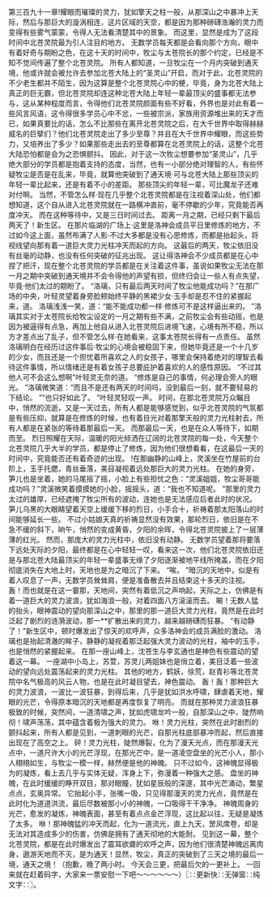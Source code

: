 第三百九十一章!耀眼而璀璨的灵力，犹如擎天之柱一般，从那深山之中暴冲上天际，然后与那巨大的漩涡相连，这片区域的天空，都是因为那种磅礴浩瀚的灵力而变得有些雾气蒙蒙，令得人无法看清楚其中的景象。
而这里，显然是成为了这段时间中北苍灵院最为引人注目的地方。
无数学员每天都是会看向那个方向，眼中有着好奇与期盼之色，在这十天的时间中，牧尘与太苍院长的那个约定，已经是不知不觉间传遍了整个北苍灵院。
所有人都知道，一旦牧尘在一个月内突破到通天境，他或许就会被允许去参加北苍大陆上的“圣灵山”开启，而对于此，北苍灵院的不少老生都并不陌生，因为这算是整个北苍灵院心中的梗，毕竟，身为北苍大陆上真正的巨无霸，但北苍灵院却连这种北苍大陆上年轻一辈最顶尖的盛事都无法参与，这从某种程度而言，令得他们北苍灵院颜面有些不好看，外界也是对此有着一些风言风语，这令得很多学员心中不忿，一些被宗派，家族用资源堆出来的天才而已，如果真要比的话，怎么不比那些在离开北苍灵院之后，在大千世界中取得赫赫威名的巨擘们？他们北苍灵院走出了多少至尊？并且在大千世界中耀眼，而这些势力，又培养出了多少？如果那些走出去的至尊都算在北苍灵院上的话，这整个北苍大陆恐怕都是会为之恐惧颤抖。
因此，对于这一次牧尘想要参加“圣灵山”，几乎绝大部分的学员都是抱着支持的态度，当然，也有一小部分绝对理智的人，有些怀疑牧尘是否是在乱来，毕竟，就算他突破到了通天境·可与北苍大陆上那些顶尖的年轻一辈比起来，还是有着不小的差距。
那些顶尖的年轻一辈，可比魔龙子还难对付啊。
当然，不管怎么样·现在几乎整个北苍灵院都是在注视着深山处，他们都想知道，这个自从进入北苍灵院就在一路横冲直前，毫不停歇的少年，究竟能否再度冲天。
而在这种等待中，又是三日时间过去。
距离一月之期，已经只剩下最后两天了！新生区。
在那片临湖的广场上·这里是洛神会成员平日里修炼的地方，不过如今这上面，虽然布满了人影·不过大多都是没有心思修炼，而都是抬起头，将视线望向那有着一道巨大灵力光柱冲天而起的方向。
这最后的两天，牧尘依旧没有丝毫的动静，也没有任何突破的征兆出现。
这让得洛神会不少成员都是在心中捏了把汗，现在整个北苍灵院的学员都是在关注着这件事，虽说如果牧尘无法在那一月之期中突破到通天境并不会令得他的声望有损，但终归会让一些人有点失望，毕竟·他们太过的期盼了。
“洛璃，只有最后两天时间了牧尘他能成功吗？”在那广场的中央，叶轻灵望着身旁脸颊始终平静的黑裙少女·玉手却是忍不住的紧握起来，道。
洛璃浅浅一笑，道：“能不能成功都一样·修炼可不是这样逼出来的。
”洛璃其实对于太苍院长给牧尘设定的一月之期有些不满，之前牧尘会有些动摇，也是因为被逼得有点急，再加上他自从进入北苍灵院后进境飞速，心境有所不稳，所以方才差点出了乱子，但不管怎么样·在她看来，这事太苍院长得有一点责任。
虽然洛璃明白在经历过这件事后·牧尘的心境会被稳固下来，但她毕竟还是一个十几岁的少女，而且还是一个担忧着所喜欢之人的女孩子，哪里会保持着绝对的理智去看待这件事情，所以情绪还是有着女孩子总要庇护着喜欢的人的感性原因。
“不过其他人可不会这么想啊”叶轻灵无奈的道。
“修炼是自己的事情，何必理会旁人的眼光。
”洛璃微笑道：“而且不是还有两天的时间吗，没到最后一刻，就不要轻易的下结论。
”“也只好如此了。
”叶轻灵轻叹一声。
时间，在那北苍灵院万众瞩目中，悄然的流逝，又是一天过去，所有人都是能够感觉到，似乎北苍灵院的气氛都是有些压抑，就算是在修炼的时候，也有着目光对着那擎天般的灵力光柱射去，所有人都是在紧张的等待着那最后一天。
而那最后一天，也是在众人等待下，如期而至。
烈日照耀在天际，温暖的阳光倾洒在辽阔的北苍灵院的每一处，今天整个北苍灵院几乎大半的学员，都是停止了修炼，因为他们很想看看，在这最后一天的时间中，究竟能否还有着奇迹的出现。
!在那幽静的山峰上，灵溪坐在竹屋前的台阶上，玉手托腮，青丝垂落，美目凝视着远处那巨大的灵力光柱。
在她的身旁，笋儿也是坐着，她的马尾摇了摇，小脸上有些担忧之色：“灵溪姐姐，牧尘哥哥能成功吗？”灵溪微笑着摸摸她的小脸，摇摇头，道：“我也不知道呢。
”那里的灵力太过的雄厚，已经遮掩了牧尘所有的波动，连她也是无法感应后者此时的状况。
笋儿乌黑的大眼睛望着天空上缓缓下移的烈日，小手合十，祈祷着那太阳落山的时间能够延长一些。
不过小姑娘天真的祈祷显然没有效果，那轮烈日，依旧是在不急不缓的斜下，晌午，悄然的变成黄昏，夕阳的余晖，令得北苍灵院披上了一层薄薄的红光。
然而，那庞大的灵力光柱中，依旧没有动静。
无数学员望着那将要落下远处天际的夕阳，最终都是在心中轻轻一叹，看来这一次，他们北苍灵院依旧还是与那北苍大陆最顶尖的年轻一辈盛事无缘了夕阳逐渐被地平线所掩盖，而在夕阳彻底消失在大地上时，天地也是为之暗沉了下来。
“唉。
”暗沉的天地中，似是有着人叹息了一声，无数学员耸耸肩，便是准备散去并且结束这十多天的注视。
轰！而也就是在这一霎那，天地间，突然有着低沉之声响起，天际之上，仿佛是有着一道巨大的灵力波浪，犹如海浪一般，对着四面八方滚滚而去。
唰！无数人猛的抬头，眼神震动的望向那深山之中，那里的那一道巨大灵力光柱，竟然是在此时泛起了剧烈的涟漪波动，那一**扩散出来的灵力，越来越磅礴而狂暴。
“有动静了！”新生区中，顿时爆发出了惊天的欢呼声，众多洛神会的成员满脸的激动。
洛璃也是抬起清澈的眸子，静静的凝视着那泛起强大灵力波动的光柱，袖中的玉手，也是悄然的紧握起来。
在那一座山峰上，沈苍生与李玄通也是神色有些震动的望着这一幕。
一座湖中小岛上，苏萱，苏灵儿两姐妹也是俏立着，美目泛着一些波动的望向远处震荡起来的灵力光柱。
其他的地方，鹤妖，徐荒，赵青衫等北苍灵院中名气极高的风云人物，也是在此时凝目望去，神色震动。
轰！轰！那种巨大的灵力波浪，一波比一波狂暴，到得后来，几乎是犹如洪水呼啸，肆虐着天地，耀眼的光芒，令得原本暗沉的天地都是再度恢复了明亮。
而就在那种灵力波浪狂暴极致的时候，突然间，一道清啸之声，犹如虎啸龙吟一般，自那深山之中，陡然响彻！啸声荡荡，其中蕴含着极为强大的灵力。
咻！灵力光柱，突然在此时剧烈的颤抖起来，所有人都是见到，一道刺眼的光芒，自那光柱底部暴冲而起，然后直接出现在了高空之上。
砰！灵力光柱，陡然爆裂，化为了漫天光点，而在那漫天光点中，一道尺许大小的光芒浮现，在那光芒中，是一道凌空盘坐的光芒小人，那小人栩栩如生，与牧尘一模一样，赫然便是他的神魄。
只不过如今，这神魄显得极为的凝炼，看上去几乎与实体无疑，浑身上下，弥漫着一种强大之感。
盘坐的神魄，在此时缓缓的睁开双目，那对眼瞳，犹如星辰般的深邃，其中光芒涌动，繁星点点，玄奥异常。
它抬起小手，张嘴一吸，只见得那漫天的灵力光点，竟然是在此时化为道道洪流，最后尽数被那小小的神魄，一口吸得干干净净。
神魄周身的光芒，愈发的凝炼，神魄表面，甚至有着点点金芒浮现，这比起以往，无疑是凝炼了太多。
咻！那神魄猛的冲天而起，化为一道流光，直上九天，罡风席卷，却是无法对其造成多少的伤害，仿佛是拥有了通天彻地的大能耐。
见到这一幕，整个北苍灵院，都是在此时爆发出了震耳欲聋的欢呼之声，因为他们很清楚神魄远离肉身，遨游天地而不灭，是为通天！显然，牧尘，真正的突破到了三天之境的最后一境，通天之境！（抱歉，晚了两小时。
今天会三更，把最后欠的一更补上。
一回来就在赶着码字，大家来一票安慰一下吧～～～～～～）〖∷更新快∷无弹窗∷纯文字∷〗。
